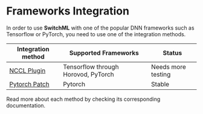# Frameworks Integration

In order to use **SwitchML** with one of the popular DNN frameworks such as Tensorflow or PyTorch, you need to use one of the integration methods.
  
| Integration method | Supported Frameworks | Status |
|--|--|--|
| [NCCL Plugin](/dev_root/frameworks_integration/nccl_plugin) | Tensorflow through Horovod, PyTorch | Needs more testing |
| [Pytorch Patch](/dev_root/frameworks_integration/pytorch_patch) | Pytorch | Stable |

Read more about each method by checking its corresponding documentation.
